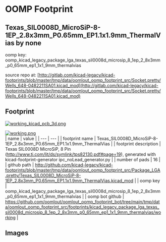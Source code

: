 # OOMP Footprint  
## Texas_SIL0008D_MicroSiP-8-1EP_2.8x3mm_P0.65mm_EP1.1x1.9mm_ThermalVias  by none  
  
oomp key: oomp_kicad_legacy_package_lga_texas_sil0008d_microsip_8_1ep_2_8x3mm_p0_65mm_ep1_1x1_9mm_thermalvias  
  
source repo at: [http://gitlab.com/kicad-legacy/kicad-footprints/blob/master/tmp/data/oomlout_oomp_footprint_src/Socket.pretty/Wells_648-0482211SA01.kicad_mod](http://gitlab.com/kicad-legacy/kicad-footprints/blob/master/tmp/data/oomlout_oomp_footprint_src/Socket.pretty/Wells_648-0482211SA01.kicad_mod)  
## Footprint  
  
[![working_kicad_pcb_3d.png](working_kicad_pcb_3d_600.png)](working_kicad_pcb_3d.png)  
  
[![working.png](working_600.png)](working.png)  
| name | value | 
| --- | --- | 
| footprint name | Texas_SIL0008D_MicroSiP-8-1EP_2.8x3mm_P0.65mm_EP1.1x1.9mm_ThermalVias | 
| footprint description | Texas SIL0008D MicroSiP, 8 Pin (http://www.ti.com/lit/ds/symlink/tps82130.pdf#page=19), generated with kicad-footprint-generator ipc_noLead_generator.py | 
| number of pads | 16 | 
| github path | http://github.com/kicad-legacy/kicad-footprints/blob/master/tmp/data/oomlout_oomp_footprint_src/Package_LGA.pretty/Texas_SIL0008D_MicroSiP-8-1EP_2.8x3mm_P0.65mm_EP1.1x1.9mm_ThermalVias.kicad_mod | 
| oomp key | oomp_kicad_legacy_package_lga_texas_sil0008d_microsip_8_1ep_2_8x3mm_p0_65mm_ep1_1x1_9mm_thermalvias | 
| oomp bot github | https://github.com/oomlout/oomlout_oomp_footprint_bot/tree/main/tmp/data/oomlout_oomp_footprint_src/footprints/kicad_legacy_package_lga_texas_sil0008d_microsip_8_1ep_2_8x3mm_p0_65mm_ep1_1x1_9mm_thermalvias/working | 
## Images  
